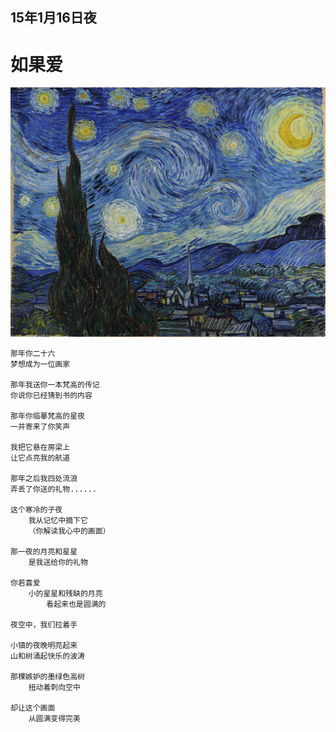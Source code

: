 
## 15年1月16日夜

# 如果爱

![Starry Night](vincent/Starry_Night.jpg)


	那年你二十六
	梦想成为一位画家
	
	那年我送你一本梵高的传记
	你说你已经猜到书的内容
	
	那年你临摹梵高的星夜
	一并寄来了你笑声
	
	我把它悬在房梁上
	让它点亮我的航道
	
	那年之后我四处流浪
	弄丢了你送的礼物......
	
	这个寒冷的子夜
		我从记忆中摘下它
		（你解读我心中的画面）
		
	那一夜的月亮和星星
		是我送给你的礼物
	
	你若喜爱
		小的星星和残缺的月亮
			看起来也是圆满的
	
	夜空中，我们拉着手
	
	小镇的夜晚明亮起来
	山和树涌起快乐的波涛	

	那棵嫉妒的墨绿色高树
		扭动着刺向空中
	
	却让这个画面
		从圆满变得完美








